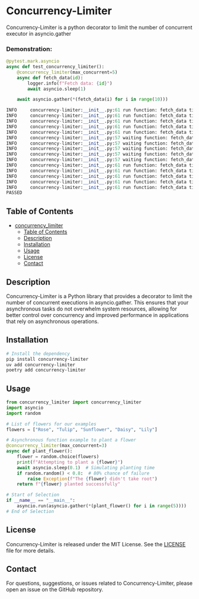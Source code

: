 # Concurrency-Limiter

Concurrency-Limiter is a python decorator to limit the number of concurrent executor in asyncio.gather

### Demonstration:

```python
@pytest.mark.asyncio
async def test_concurrency_limiter():
    @concurrency_limiter(max_concurrent=5)
    async def fetch_data(id):
        logger.info(f"Fetch data: {id}")
        await asyncio.sleep(1)

    await asyncio.gather(*(fetch_data(i) for i in range(10)))

INFO     concurrency-limiter:__init__.py:61 run function: fetch_data timestamp: 2024-10-02 09:36:42.246222+00:00 <asyncio.locks.BoundedSemaphore object at 0x1026c8a50 [unlocked, value:4]>
INFO     concurrency-limiter:__init__.py:61 run function: fetch_data timestamp: 2024-10-02 09:36:42.246624+00:00 <asyncio.locks.BoundedSemaphore object at 0x1026c8a50 [unlocked, value:3]>
INFO     concurrency-limiter:__init__.py:61 run function: fetch_data timestamp: 2024-10-02 09:36:42.246735+00:00 <asyncio.locks.BoundedSemaphore object at 0x1026c8a50 [unlocked, value:2]>
INFO     concurrency-limiter:__init__.py:61 run function: fetch_data timestamp: 2024-10-02 09:36:42.246819+00:00 <asyncio.locks.BoundedSemaphore object at 0x1026c8a50 [unlocked, value:1]>
INFO     concurrency-limiter:__init__.py:61 run function: fetch_data timestamp: 2024-10-02 09:36:42.246895+00:00 <asyncio.locks.BoundedSemaphore object at 0x1026c8a50 [locked]>
INFO     concurrency-limiter:__init__.py:57 waiting function: fetch_data timestamp: 2024-10-02 09:36:42.246964+00:00 <asyncio.locks.BoundedSemaphore object at 0x1026c8a50 [locked]>
INFO     concurrency-limiter:__init__.py:57 waiting function: fetch_data timestamp: 2024-10-02 09:36:42.246996+00:00 <asyncio.locks.BoundedSemaphore object at 0x1026c8a50 [locked, waiters:1]>
INFO     concurrency-limiter:__init__.py:57 waiting function: fetch_data timestamp: 2024-10-02 09:36:42.247022+00:00 <asyncio.locks.BoundedSemaphore object at 0x1026c8a50 [locked, waiters:2]>
INFO     concurrency-limiter:__init__.py:57 waiting function: fetch_data timestamp: 2024-10-02 09:36:42.247049+00:00 <asyncio.locks.BoundedSemaphore object at 0x1026c8a50 [locked, waiters:3]>
INFO     concurrency-limiter:__init__.py:57 waiting function: fetch_data timestamp: 2024-10-02 09:36:42.247073+00:00 <asyncio.locks.BoundedSemaphore object at 0x1026c8a50 [locked, waiters:4]>
INFO     concurrency-limiter:__init__.py:61 run function: fetch_data timestamp: 2024-10-02 09:36:43.248582+00:00 <asyncio.locks.BoundedSemaphore object at 0x1026c8a50 [locked, waiters:4]>
INFO     concurrency-limiter:__init__.py:61 run function: fetch_data timestamp: 2024-10-02 09:36:43.250872+00:00 <asyncio.locks.BoundedSemaphore object at 0x1026c8a50 [locked, waiters:3]>
INFO     concurrency-limiter:__init__.py:61 run function: fetch_data timestamp: 2024-10-02 09:36:43.251272+00:00 <asyncio.locks.BoundedSemaphore object at 0x1026c8a50 [locked, waiters:2]>
INFO     concurrency-limiter:__init__.py:61 run function: fetch_data timestamp: 2024-10-02 09:36:43.251523+00:00 <asyncio.locks.BoundedSemaphore object at 0x1026c8a50 [locked, waiters:1]>
INFO     concurrency-limiter:__init__.py:61 run function: fetch_data timestamp: 2024-10-02 09:36:43.251759+00:00 <asyncio.locks.BoundedSemaphore object at 0x1026c8a50 [locked]>
PASSED  

```

## Table of Contents

- [concurrency_limiter](#concurrency_limiter)
  - [Table of Contents](#table-of-contents)
  - [Description](#description)
  - [Installation](#installation)
  - [Usage](#usage)
  - [License](#license)
  - [Contact](#contact)

## Description

Concurrency-Limiter is a Python library that provides a decorator to limit the number of concurrent executions in asyncio.gather. This ensures that your asynchronous tasks do not overwhelm system resources, allowing for better control over concurrency and improved performance in applications that rely on asynchronous operations.

## Installation

```bash
# Install the dependency
pip install concurrency-limiter
uv add concurrency-limiter
poetry add concurrency-limiter
```

## Usage

```python
from concurrency_limiter import concurrency_limiter
import asyncio
import random

# List of flowers for our examples
flowers = ["Rose", "Tulip", "Sunflower", "Daisy", "Lily"]

# Asynchronous function example to plant a flower
@concurrency_limiter(max_concurrent=3)
async def plant_flower():
    flower = random.choice(flowers)
    print(f"Attempting to plant a {flower}")
    await asyncio.sleep(0.1)  # Simulating planting time
    if random.random() < 0.8:  # 80% chance of failure
        raise Exception(f"The {flower} didn't take root")
    return f"{flower} planted successfully"

# Start of Selection
if __name__ == "__main__":
    asyncio.run(asyncio.gather(*(plant_flower() for i in range(5))))
# End of Selection
```


## License

Concurrency-Limiter is released under the MIT License. See the [LICENSE](LICENSE) file for more details.

## Contact

For questions, suggestions, or issues related to Concurrency-Limiter, please open an issue on the GitHub repository.

